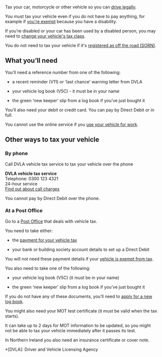 Tax your car, motorcycle or other vehicle so you can [drive legally](https://www.gov.uk/legal-obligations-drivers-riders).

You must tax your vehicle even if you do not have to pay anything, for example if [you're exempt](https://www.gov.uk/vehicle-exempt-from-vehicle-tax) because you have a disability.

<div class="callout">

If you’re disabled or your car has been used by a disabled person, you may need to [change your vehicle's tax class](https://www.gov.uk/change-vehicle-tax-class/tax-due-to-run-out-or-changing-if-vehicle-is-exempt).
</div>

You do not need to tax your vehicle if it's [registered as off the road (SORN)](https://www.gov.uk/make-a-sorn).

## What you’ll need

You’ll need a reference number from one of the following:

- a recent reminder (V11) or 'last chance' warning letter from DVLA

- your vehicle log book (V5C) - it must be in your name

- the green ‘new keeper’ slip from a log book if you’ve just bought it

You’ll also need your debit or credit card. You can pay by Direct Debit or in full.

You cannot use the online service if you [use your vehicle for work](https://www.gov.uk/vehicles-you-use-for-work).

## Other ways to tax your vehicle

### By phone

Call DVLA vehicle tax service to tax your vehicle over the phone

<div class="callout-reverse">

**DVLA vehicle tax service**  
Telephone: 0300 123 4321  
24-hour service  
[Find out about call charges](https://www.gov.uk/call-charges)   
</div>

You cannot pay by Direct Debit over the phone.

### At a Post Office

Go to a [Post Office](http://www.postoffice.co.uk/branch-finder) that deals with vehicle tax.

You need to take either:

- the [payment for your vehicle tax](https://www.gov.uk/vehicle-tax-rate-tables)

- your bank or building society account details to set up a Direct Debit

You will not need these payment details if your [vehicle is exempt from tax](https://www.gov.uk/vehicle-exempt-from-vehicle-tax).

You also need to take one of the following:

- your vehicle log book (V5C) (it must be in your name)

- the green ‘new keeper’ slip from a log book if you’ve just bought it

<div class="callout">

If you do not have any of these documents, you’ll need to [apply for a new log book](https://www.gov.uk//vehicle-log-book).
</div>

You might also need your MOT test certificate (it must be valid when the tax starts).

It can take up to 2 days for MOT information to be updated, so you might not be able to tax your vehicle immediately after it passes its test.

<div class="callout">

In Northern Ireland you also need an insurance certificate or cover note.
</div>

*[DVLA]: Driver and Vehicle Licensing Agency
